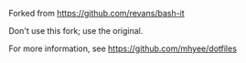 Forked from https://github.com/revans/bash-it

Don't use this fork; use the original.

For more information, see https://github.com/mhyee/dotfiles
